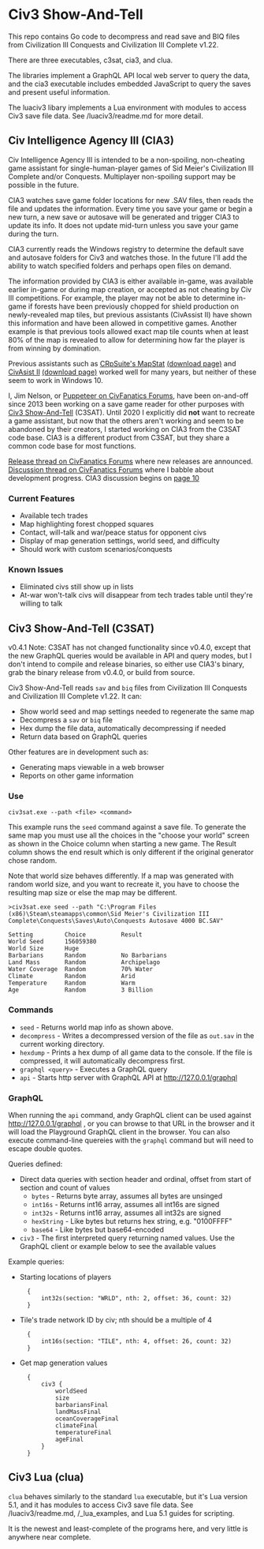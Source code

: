 # Civ3 Show-And-Tell

This repo contains Go code to decompress and read save and BIQ files from Civilization III Conquests and Civilization III Complete v1.22.

There are three executables, c3sat, cia3, and clua.

The libraries implement a GraphQL API local web server to query the data, and the cia3 executable includes embedded JavaScript to
query the saves and present useful information.

The luaciv3 libary implements a Lua environment with modules to access Civ3 save file data. See /luaciv3/readme.md for more detail.

## Civ Intelligence Agency III (CIA3)

Civ Intelligence Agency III is intended to be a non-spoiling, non-cheating game assistant for single-human-player games of Sid Meier's Civilization III Complete and/or Conquests. Multiplayer non-spoiling support may be possible in the future.

CIA3 watches save game folder locations for new .SAV files, then reads the file and updates the information. Every time you save your game or begin a new turn, a new save or autosave will be generated and trigger CIA3 to update its info. It does not update mid-turn unless you save your game during the turn.

CIA3 currently reads the Windows registry to determine the default save and autosave folders for Civ3 and watches those. In the future I'll add the ability to watch specified folders and perhaps open files on demand.

The information provided by CIA3 is either available in-game, was available earlier in-game or during map creation, or accepted as not cheating by Civ III competitions. For example, the player may not be able to determine in-game if forests have been previously chopped for shield production on newly-revealed map tiles, but previous assistants (CivAssist II) have shown this information and have been allowed in competitive games. Another example is that previous tools allowed exact map tile counts when at least 80% of the map is revealed to allow for determining how far the player is from winning by domination.

Previous assistants such as <a href="https://forums.civfanatics.com/resources/crpsuite-2-11-0.16266/">CRpSuite's MapStat</a> <a href="https://forums.civfanatics.com/resources/crpsuite-2-11-0.16266/">(download page)</a> and <a href="https://forums.civfanatics.com/threads/civassist-ii.118540/">CivAsist II</a> <a href="https://forums.civfanatics.com/resources/civassist-ii.21/">(download page)</a> worked well for many years, but neither of these seem to work in Windows 10.

I, Jim Nelson, or <a href="https://forums.civfanatics.com/members/puppeteer.36357/">Puppeteer on CivFanatics Forums</a>, have been on-and-off since 2013 been working on a save game reader for other purposes with <a href="https://forums.civfanatics.com/threads/civ3-show-and-tell.493582/">Civ3 Show-And-Tell</a> (C3SAT). Until 2020 I explicitly did <strong>not</strong> want to recreate a game assistant, but now that the others aren't working and seem to be abandoned by their creators, I started working on CIA3 from the C3SAT code base. CIA3 is a different product from C3SAT, but they share a common code base for most functions.

<a href="https://forums.civfanatics.com/threads/cia3-civ-intelligence-agency-iii.656876/">Release thread on CivFanatics Forums</a> where new releases are announced. <a href="https://forums.civfanatics.com/threads/civ3-show-and-tell.493582/">Discussion thread on CivFanatics Forums</a> where I babble about development progress. CIA3 discussion begins on <a href="https://forums.civfanatics.com/threads/civ3-show-and-tell.493582/page-10#post-15638589">page 10</a>

### Current Features

- Available tech trades
- Map highlighting forest chopped squares
- Contact, will-talk and war/peace status for opponent civs
- Display of map generation settings, world seed, and difficulty
- Should work with custom scenarios/conquests

### Known Issues

- Eliminated civs still show up in lists
- At-war won't-talk civs will disappear from tech trades table until they're willing to talk

## Civ3 Show-And-Tell (C3SAT)

v0.4.1 Note: C3SAT has not changed functionality since v0.4.0, except that the new GraphQL queries would be available in API and query modes, but I don't
intend to compile and release binaries, so either use CIA3's binary, grab the binary release from v0.4.0, or build from source.

Civ3 Show-And-Tell reads `sav` and `biq` files from Civilization III Conquests and Civilization III Complete v1.22. It can:

- Show world seed and map settings needed to regenerate the same map
- Decompress a `sav` or `biq` file
- Hex dump the file data, automatically decompressing if needed
- Return data based on GraphQL queries

Other features are in development such as:

- Generating maps viewable in a web browser
- Reports on other game information

### Use

`civ3sat.exe --path <file> <command>`

This example runs the `seed` command against a save file. To generate the same
map you must use all the choices in the "choose your world" screen as shown in
the Choice column when starting a new game. The Result column shows the end
result which is only different if the original generator chose random.

Note that world size behaves differently. If a map was generated with random
world size, and you want to recreate it, you have to choose the resulting map
size or else the map may be different. 

    >civ3sat.exe seed --path "C:\Program Files (x86)\Steam\steamapps\common\Sid Meier's Civilization III Complete\Conquests\Saves\Auto\Conquests Autosave 4000 BC.SAV"

    Setting         Choice          Result
    World Seed      156059380
    World Size      Huge
    Barbarians      Random          No Barbarians
    Land Mass       Random          Archipelago
    Water Coverage  Random          70% Water
    Climate         Random          Arid
    Temperature     Random          Warm
    Age             Random          3 Billion

### Commands

- `seed` - Returns world map info as shown above.
- `decompress` - Writes a decompressed version of the file as `out.sav` in the current working directory.
- `hexdump` - Prints a hex dump of all game data to the console. If the file is compressed, it will automatically decompress first. 
- `graphql <query>` - Executes a GraphQL query
- `api` - Starts http server with GraphQL API at http://127.0.0.1/graphql

### GraphQL

When running the `api` command, andy GraphQL client can be used against http://127.0.0.1/graphql , or you can browse to that URL in the browser and it will load the Playground GraphQL client in the browser. You can also execute command-line quereies with the `graphql` command but will need to escape double quotes.

Queries defined:

- Direct data queries with section header and ordinal, offset from start of section and count of values
  - `bytes` - Returns byte array, assumes all bytes are unsinged
  - `int16s` - Returns int16 array, assumes all int16s are signed
  - `int32s` - Returns int16 array, assumes all int32s are signed
  - `hexString` - Like bytes but returns hex string, e.g. "0100FFFF"
  - `base64` - Like bytes but base64-encoded
- `civ3` - The first interpreted query returning named values. Use the GraphQL client or example below to see the available values

Example queries:

- Starting locations of players

        {
            int32s(section: "WRLD", nth: 2, offset: 36, count: 32)
        }

- Tile's trade network ID by civ; nth should be a multiple of 4

        {
            int16s(section: "TILE", nth: 4, offset: 26, count: 32)
        }

- Get map generation values

        {
            civ3 {
                worldSeed
                size
                barbariansFinal
                landMassFinal
                oceanCoverageFinal
                climateFinal
                temperatureFinal
                ageFinal
            }
        }

## Civ3 Lua (clua)

`clua` behaves similarly to the standard `lua` executable, but it's Lua version
5.1, and it has modules to access Civ3 save file data. See /luaciv3/readme.md,
/\_lua\_examples, and Lua 5.1 guides for scripting.

It is the newest and least-complete of the programs here, and very little is
anywhere near complete.
